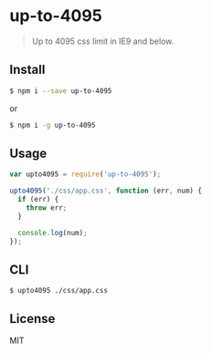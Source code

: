 # up-to-4095

> Up to 4095 css limit in IE9 and below.


## Install

```sh
$ npm i --save up-to-4095
```

or

```sh
$ npm i -g up-to-4095
```

## Usage

```js
var upto4095 = require('up-to-4095');

upto4095('./css/app.css', function (err, num) {
  if (err) {
    throw err;
  }

  console.log(num);
});
```

## CLI

```
$ upto4095 ./css/app.css
```


## License

MIT

